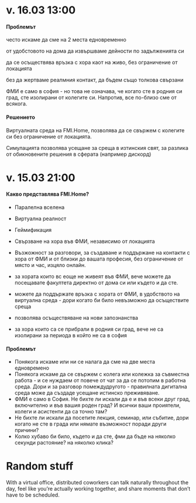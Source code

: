 # v. 16.03 13:00

#### Проблемът 

често искаме да сме на 2 места едновременно

от удобстовото на дома да извършваме дейности по задълженията си

да се осъществява връзка с хора каот на живо, без ограничение от локацията

без да жертваме реалмния контакт, да бъдем също толкова свързани


ФМИ е само в софия - но това не означава, че когато сте в родния си град, сте изолирани от колегите си. Напротив, все по-близо сме от всякога.

#### Решението

Виртуалната среда на FMI.Home, позволява да се свържем с колегите си без ограничение от локацията. 

Симулацията позволява усещане за среща в изтинския свят, за разлика от обикновените решения в сферата (например дискорд)

















# v. 15.03 21:00

#### Какво представлява FMI.Home?
- Паралелна вселена
- Виртуална реалност
- Геймификация
- Свързване на хора във ФМИ, независимо от локацията
- Възжожност за разговори, за създаване и поддържане на контакти с хора от ФМИ и от близки до вашата професия, без ограничение от място и час, изцяло онлайн.
- за хората които вс еоще не живеят във ФМИ, вече можете да посещавате факултета директно от дома си или където и да сте.
- можете да поддържате връзка с хората от ФМИ, в удобството на виртуална среда - дори когато би било невъзможно да осъществите среща
- позволява осъществяване на нови запознанства

- за хора които са се прибрали в родния си град, вече не са изолирани за периода в който не са в софия

#### Проблемът
- Понякога искаме или ни се налага да сме на две места едновремено
- Понякога искаме да се свържем с колега или колежка за съвместна работа - и се нуждаем от повече от чат за да се потопим в работна среда. Дори и за разговор помеждудругото - правилната дигитална среда може да създаде усещане истинско преживяване.
- ФМИ е само в София. Не бихте ли искали да е и във всеки друг град, включително и във вашия роден град? И всички ваши проиятели, колеги и асистенти да са точно там?
- Не бихте ли искали да посетите лекция, семинар, или събитие, дори когато не сте в града или нямате възможност поради други причини?
- Колко хубаво би било, където и да сте, фми да бъде на няколко секунди растояние? на няколко клика?





# Random stuff
With a virtual office, distributed coworkers can talk naturally throughout the day, feel like you’re actually working together, and share moments that don’t have to be scheduled.


